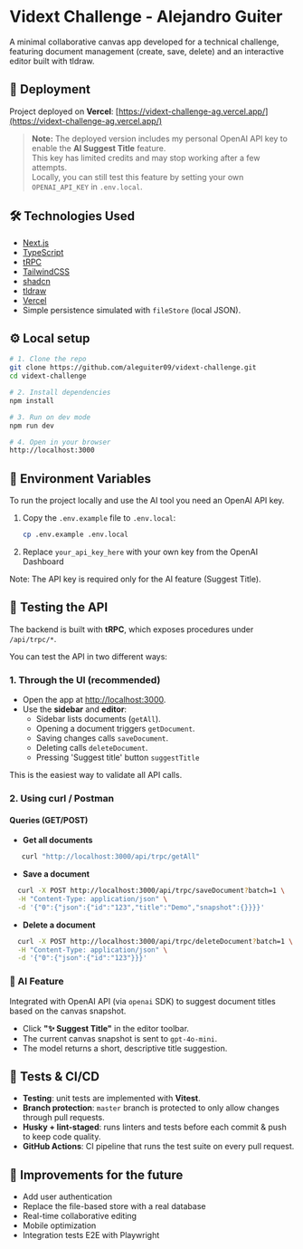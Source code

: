 # Vidext Challenge - Alejandro Guiter

A minimal collaborative canvas app developed for a technical challenge,  
featuring document management (create, save, delete) and an interactive editor built with tldraw.

## 🚀 Deployment

Project deployed on **Vercel**: [https://vidext-challenge-ag.vercel.app/](https://vidext-challenge-ag.vercel.app/)

> **Note:** The deployed version includes my personal OpenAI API key to enable the **AI Suggest Title** feature.  
> This key has limited credits and may stop working after a few attempts.  
> Locally, you can still test this feature by setting your own `OPENAI_API_KEY` in `.env.local`.

## 🛠️ Technologies Used

- [Next.js](https://nextjs.org/)
- [TypeScript](https://www.typescriptlang.org/)
- [tRPC](https://trpc.io/)
- [TailwindCSS](https://tailwindcss.com/)
- [shadcn](https://ui.shadcn.com/)
- [tldraw](https://tldraw.dev/)
- [Vercel](https://vercel.com/)
- Simple persistence simulated with `fileStore` (local JSON).

## ⚙️ Local setup

```bash
# 1. Clone the repo
git clone https://github.com/aleguiter09/vidext-challenge.git
cd vidext-challenge

# 2. Install dependencies
npm install

# 3. Run on dev mode
npm run dev

# 4. Open in your browser
http://localhost:3000
```

## 🔑 Environment Variables

To run the project locally and use the AI tool you need an OpenAI API key.

1. Copy the `.env.example` file to `.env.local`:

   ```bash
   cp .env.example .env.local
   ```

2. Replace `your_api_key_here` with your own key from the OpenAI Dashboard

Note: The API key is required only for the AI feature (Suggest Title).

## 🧪 Testing the API

The backend is built with **tRPC**, which exposes procedures under `/api/trpc/*`.

You can test the API in two different ways:

### 1. Through the UI (recommended)

- Open the app at [http://localhost:3000](http://localhost:3000).
- Use the **sidebar** and **editor**:
  - Sidebar lists documents (`getAll`).
  - Opening a document triggers `getDocument`.
  - Saving changes calls `saveDocument`.
  - Deleting calls `deleteDocument`.
  - Pressing 'Suggest title' button `suggestTitle`

This is the easiest way to validate all API calls.

### 2. Using curl / Postman

#### Queries (GET/POST)

- **Get all documents**

```bash
   curl "http://localhost:3000/api/trpc/getAll"
```

- **Save a document**

```bash
  curl -X POST http://localhost:3000/api/trpc/saveDocument?batch=1 \
  -H "Content-Type: application/json" \
  -d '{"0":{"json":{"id":"123","title":"Demo","snapshot":{}}}}'
```

- **Delete a document**

```bash
  curl -X POST http://localhost:3000/api/trpc/deleteDocument?batch=1 \
  -H "Content-Type: application/json" \
  -d '{"0":{"json":{"id":"123"}}}'
```

### 🤖 AI Feature

Integrated with OpenAI API (via `openai` SDK) to suggest document titles based on the canvas snapshot.

- Click **"✨ Suggest Title"** in the editor toolbar.
- The current canvas snapshot is sent to `gpt-4o-mini`.
- The model returns a short, descriptive title suggestion.

## 🧪 Tests & CI/CD

- **Testing**: unit tests are implemented with **Vitest**.
- **Branch protection**: `master` branch is protected to only allow changes through pull requests.
- **Husky + lint-staged**: runs linters and tests before each commit & push to keep code quality.
- **GitHub Actions**: CI pipeline that runs the test suite on every pull request.

## 🚧 Improvements for the future

- Add user authentication
- Replace the file-based store with a real database
- Real-time collaborative editing
- Mobile optimization
- Integration tests E2E with Playwright

